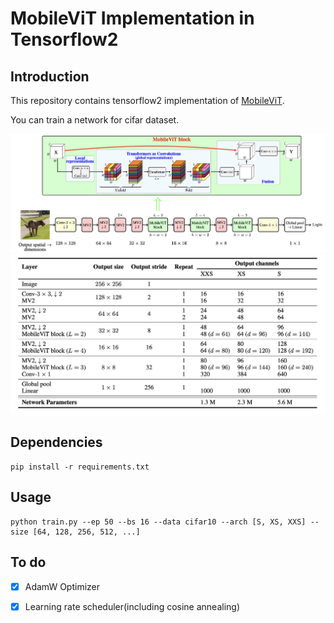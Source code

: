 # MobileViT Implementation in Tensorflow2

## Introduction
This repository contains tensorflow2 implementation of [MobileViT](https://arxiv.org/abs/2110.02178).

You can train a network for cifar dataset.


![arch]('./../img/arch.png)
![table]('./../img/table1.png)

## Dependencies
```
pip install -r requirements.txt
```
## Usage
```
python train.py --ep 50 --bs 16 --data cifar10 --arch [S, XS, XXS] --size [64, 128, 256, 512, ...]
```

## To do
 - [x]  AdamW Optimizer
 - [x]  Learning rate scheduler(including cosine annealing)


